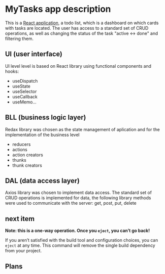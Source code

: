 # MyTasks app description


This is a [React application](https://lit-river-93303.herokuapp.com), a todo list, which is a dashboard on which cards with tasks are located. The user has access to a standard set of CRUD operations, as well as changing the status of the task "active <-> done" and filtering them.

## UI (user interface)

UI level level is based on React library using functional components and hooks:
- useDispatch
- useState
- useSelector
- useCallback
- useMemo...

## BLL (business logic layer)

Redax library was chosen as the state management of aplication and for the implementation of the business level
- reducers
- actions
- action creators
- thunks
- thunk creators

## DAL (data access layer)

Axios library was chosen to implement data access. The standard set of CRUD operations is implemented for data, the following library methods were used to communicate with the server: get, post, put, delete

## next item

**Note: this is a one-way operation. Once you `eject`, you can’t go back!**

If you aren’t satisfied with the build tool and configuration choices, you can `eject` at any time. This command will remove the single build dependency from your project.



## Plans


